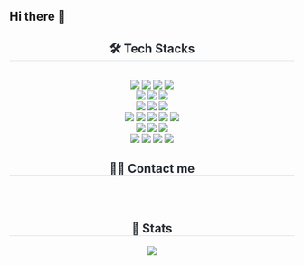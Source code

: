 ## Hi there 👋
<div align="center">
  <h2 style="border-bottom: 1px solid #d8dee4; color: #282d33">🛠️ Tech Stacks</h2>
  <br />
  <div style="margin: 0 auto; text-align: center" align="center">
    <img src="https://img.shields.io/badge/java-007396?style=for-the-badge&logo=OpenJDK&logoColor=white" />
    <img src="https://img.shields.io/badge/Spring-6DB33F?style=for-the-badge&logo=Spring&logoColor=white" />
    <img src="https://img.shields.io/badge/Spring Boot-6DB33F?style=for-the-badge&logo=Spring Boot&logoColor=white" />
    <img src="https://img.shields.io/badge/kotlin-%230095D5.svg?&style=for-the-badge&logo=kotlin&logoColor=white" />
    <br>
    <img src="https://img.shields.io/badge/Spring Security-6DB33F?style=for-the-badge&logo=Spring Security&logoColor=white" />
    <img src="https://img.shields.io/badge/Spring Data JPA-F05032?style=for-the-badge&logo=Spring&logoColor=white" />
    <img src="https://img.shields.io/badge/JUnit5-25A162?style=for-the-badge&logo=JUnit5&logoColor=white" />
    <br>
    <img src="https://img.shields.io/badge/Thymeleaf-005F0F?style=for-the-badge&logo=Thymeleaf&logoColor=white">
    <img src="https://img.shields.io/badge/MySQL-4479A1?style=for-the-badge&logo=MySQL&logoColor=white" />
    <img src="https://img.shields.io/badge/Docker-2496ED?style=for-the-badge&logo=Docker&logoColor=white" />
    <br>
    <img src="https://img.shields.io/badge/HTML5-E34F26?style=for-the-badge&logo=HTML5&logoColor=white" />
    <img src="https://img.shields.io/badge/CSS3-1572B6?style=for-the-badge&logo=CSS3&logoColor=white" />
    <img src="https://img.shields.io/badge/Sass-CC6699?style=for-the-badge&logo=Sass&logoColor=white" />
    <img src="https://img.shields.io/badge/Tailwind CSS-06B6D4?style=for-the-badge&logo=Tailwind CSS&logoColor=white" />
    <img src="https://img.shields.io/badge/Bootstrap-7952B3?style=for-the-badge&logo=Bootstrap&logoColor=white" />
    <br>
    <img src="https://img.shields.io/badge/Javascript-F7DF1E?style=for-the-badge&logo=Javascript&logoColor=white" />
    <img src="https://img.shields.io/badge/Typescript-3178C6?style=for-the-badge&logo=Typescript&logoColor=white" />
    <img src="https://img.shields.io/badge/jQuery-0769AD?style=for-the-badge&logo=jQuery&logoColor=white" />
    <br>
    <img src="https://img.shields.io/badge/Git-F05032?style=for-the-badge&logo=Git&logoColor=white" />
    <img src="https://img.shields.io/badge/Github-181717?style=for-the-badge&logo=Github&logoColor=white" />
    <img src="https://img.shields.io/badge/postman-FF6C37?style=for-the-badge&logo=postman&logoColor=white" />
    <img src="https://img.shields.io/badge/swagger-85EA2D?style=for-the-badge&logo=swagger&logoColor=white" />
  </div>
</div>
<div align="center">
  <h2 style="border-bottom: 1px solid #d8dee4; color: #282d33">🧑‍💻 Contact me</h2>
  <br />
  <div align="center"></div>
  <br />
  <div align="center"></div>
</div>
<div align="center">
  <h2 style="border-bottom: 1px solid #d8dee4; color: #282d33">🏅 Stats</h2>
  <div align="center"><img src="https://github-readme-stats.vercel.app/api/top-langs/?username=bsh52&layout=compact&bg_color=180,000000,&title_color=000000&text_color=000000" /></div>
</div>
